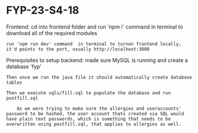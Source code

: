 # FYP-23-S4-18


Frontend:
	cd into frontend folder and run 'npm i' command in terminal to download all of the required modules

	run 'npm run dev' command  in terminal to turnon frontend locally, it'd points to the port, usually http://localhost:3000

Prerequisites to setup backend:
	made sure MySQL is running and create a database 'fyp'

	Then once we run the java file it should automatically create database tables

	Then we execute sqls/fill.sql to populate the database and run postfill.sql

		As we were trying to make sure the allergies and useraccounts' password to be hashed, the user account thats created via SQL would have plain text passwords, which is something that needs to be overwritten using postfill.sql, that applies to allergies as well.